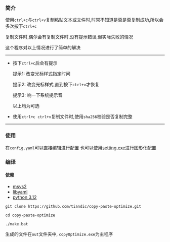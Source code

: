 <!--
 * @encode: utf-8
 * @Date: 2025-08-20 21:11:49
 * @LastEditTime: 2025-08-29 13:38:58
 * @FilePath: /copy paste optimize/src/README.md
-->

### 简介

使用`ctrl+c`与`ctrl+v`复制粘贴文本或文件时,时常不知道是否是否复制成功,所以会多次按下`ctrl+c`

复制文件时,偶尔会有复制文件时,没有提示错误,但实际失败的情况

这个程序对以上情况进行了简单的解决

---
- 按下`ctrl+c`后会有提示

    提示1: 改变光标样式指定时间

    提示2: 改变光标样式,直到按下`ctrl+v`才恢复
    
    提示3: 响一下系统提示音
    
    以上均为可选

- 使用`ctrl+c ctrl+v`复制文件时,使用`sha256`校验是否复制完整

---

### 使用
在`config.yaml`可以直接编辑进行配置
也可以使用[setting.exe](https://github.com/tiandic/Minimalist-settings)进行图形化配置

### 编译

#### 依赖
- [msys2](https://www.msys2.org/)
- [libyaml](https://github.com/yaml/libyaml)
- [python 3.12](https://www.python.org/downloads/)

```
git clone https://github.com/tiandic/copy-paste-optimize.git

cd copy-paste-optimize

./make.bat
```
生成的文件在`out`文件夹中,
`copyOptimize.exe`为主程序